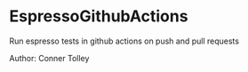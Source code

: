 # EspressoGithubActions
Run espresso tests in github actions on push and pull requests

Author: Conner Tolley
